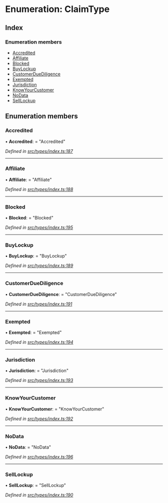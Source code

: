 # Enumeration: ClaimType

## Index

### Enumeration members

* [Accredited](claimtype.md#accredited)
* [Affiliate](claimtype.md#affiliate)
* [Blocked](claimtype.md#blocked)
* [BuyLockup](claimtype.md#buylockup)
* [CustomerDueDiligence](claimtype.md#customerduediligence)
* [Exempted](claimtype.md#exempted)
* [Jurisdiction](claimtype.md#jurisdiction)
* [KnowYourCustomer](claimtype.md#knowyourcustomer)
* [NoData](claimtype.md#nodata)
* [SellLockup](claimtype.md#selllockup)

## Enumeration members

###  Accredited

• **Accredited**: = "Accredited"

*Defined in [src/types/index.ts:187](https://github.com/PolymathNetwork/polymesh-sdk/blob/a07dd9c/src/types/index.ts#L187)*

___

###  Affiliate

• **Affiliate**: = "Affiliate"

*Defined in [src/types/index.ts:188](https://github.com/PolymathNetwork/polymesh-sdk/blob/a07dd9c/src/types/index.ts#L188)*

___

###  Blocked

• **Blocked**: = "Blocked"

*Defined in [src/types/index.ts:195](https://github.com/PolymathNetwork/polymesh-sdk/blob/a07dd9c/src/types/index.ts#L195)*

___

###  BuyLockup

• **BuyLockup**: = "BuyLockup"

*Defined in [src/types/index.ts:189](https://github.com/PolymathNetwork/polymesh-sdk/blob/a07dd9c/src/types/index.ts#L189)*

___

###  CustomerDueDiligence

• **CustomerDueDiligence**: = "CustomerDueDiligence"

*Defined in [src/types/index.ts:191](https://github.com/PolymathNetwork/polymesh-sdk/blob/a07dd9c/src/types/index.ts#L191)*

___

###  Exempted

• **Exempted**: = "Exempted"

*Defined in [src/types/index.ts:194](https://github.com/PolymathNetwork/polymesh-sdk/blob/a07dd9c/src/types/index.ts#L194)*

___

###  Jurisdiction

• **Jurisdiction**: = "Jurisdiction"

*Defined in [src/types/index.ts:193](https://github.com/PolymathNetwork/polymesh-sdk/blob/a07dd9c/src/types/index.ts#L193)*

___

###  KnowYourCustomer

• **KnowYourCustomer**: = "KnowYourCustomer"

*Defined in [src/types/index.ts:192](https://github.com/PolymathNetwork/polymesh-sdk/blob/a07dd9c/src/types/index.ts#L192)*

___

###  NoData

• **NoData**: = "NoData"

*Defined in [src/types/index.ts:196](https://github.com/PolymathNetwork/polymesh-sdk/blob/a07dd9c/src/types/index.ts#L196)*

___

###  SellLockup

• **SellLockup**: = "SellLockup"

*Defined in [src/types/index.ts:190](https://github.com/PolymathNetwork/polymesh-sdk/blob/a07dd9c/src/types/index.ts#L190)*
